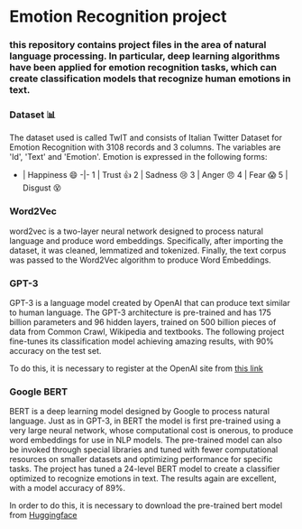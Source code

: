 # Emotion Recognition project

### this repository contains project files in the area of natural language processing. In particular, deep learning algorithms have been applied for emotion recognition tasks, which can create classification models that recognize human emotions in text.

### Dataset :bar_chart:

The dataset used is called TwIT and consists of Italian Twitter Dataset for Emotion Recognition with 3108 records and 3 columns. The variables are 'Id', 'Text' and 'Emotion'. Emotion is expressed in the following forms:


- | Happiness :smile:
-|-
1 | Trust     :thumbsup:
2 | Sadness   :cry:
3 | Anger     :angry:
4 | Fear      :scream:
5 | Disgust   :dizzy_face:



### Word2Vec

word2vec is a two-layer neural network designed to process natural language and produce word embeddings.
Specifically, after importing the dataset, it was cleaned, lemmatized and tokenized. Finally, the text corpus was passed to the Word2Vec algorithm to produce Word Embeddings.

### GPT-3

GPT-3 is a language model created by OpenAI that can produce text similar to human language. The GPT-3 architecture is pre-trained and has 175 billion parameters and 96 hidden layers, trained on 500 billion pieces of data from Common Crawl, Wikipedia and textbooks.
The following project fine-tunes its classification model achieving amazing results, with 90% accuracy on the test set.

To do this, it is necessary to register at the OpenAI site from [this link](https://openai.com/)

### Google BERT

BERT is a deep learning model designed by Google to process natural language.
Just as in GPT-3, in BERT the model is first pre-trained using a very large neural network, whose computational cost is onerous, to produce word embeddings for use in NLP models.
The pre-trained model can also be invoked through special libraries and tuned with fewer computational resources on smaller datasets and optimizing performance for specific tasks.
The project has tuned a 24-level BERT model to create a classifier optimized to recognize emotions in text.
The results again are excellent, with a model accuracy of 89%.

In order to do this, it is necessary to download the pre-trained bert model from [Huggingface](https://huggingface.co/Davlan/bert-base-multilingual-cased-ner-hrl)


